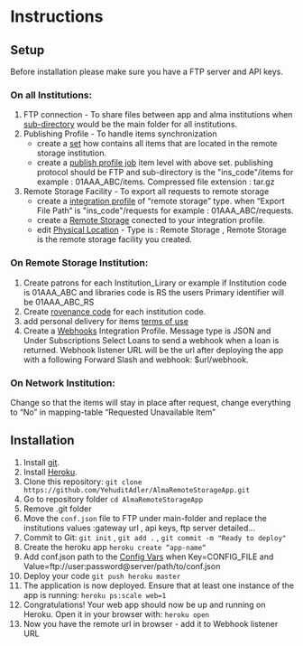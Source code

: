 # Instructions
## Setup
Before installation please make sure you have a FTP server and API keys.

### On all Institutions:
1. FTP connection - To share files between app and alma institutions when [sub-directory](https://knowledge.exlibrisgroup.com/Alma/Product_Documentation/010Alma_Online_Help_(English)/050Administration/050Configuring_General_Alma_Functions/050External_Systems#UpdateSubmissionFormatFtp) would be the main folder for all institutions.
2. Publishing Profile - To handle items synchronization
    - create a [set](https://knowledge.exlibrisgroup.com/Alma/Product_Documentation/010Alma_Online_Help_(English)/050Administration/070Managing_Jobs/060Managing_Search_Queries_and_Sets#sets.setDetail) how contains all items that are located in the remote storage institution.
    - create a [publish profile job](https://knowledge.exlibrisgroup.com/Alma/Product_Documentation/010Alma_Online_Help_(English)/090Integrations_with_External_Systems/030Resource_Management/080Publishing_and_Inventory_Enrichment) item level with above set. publishing protocol should be FTP and sub-directory is the "ins_code"/items for example : 01AAA_ABC/items. Compressed file extension : tar.gz
3. Remote Storage Facility - To export all requests to remote storage
    - create a [integration profile](https://developers.exlibrisgroup.com/alma/integrations/remote_storage/xml_based/)  of “remote storage” type. when “Export File Path“ is "ins_code"/requests for example : 01AAA_ABC/requests.
    - create a [Remote Storage](https://knowledge.exlibrisgroup.com/Alma/Product_Documentation/010Alma_Online_Help_(English)/030Fulfillment/080Configuring_Fulfillment/040Configuring_Remote_Storage_Facilities) conected to your integration profile.
    - edit [Physical Location](https://knowledge.exlibrisgroup.com/Alma/Product_Documentation/010Alma_Online_Help_(English)/030Fulfillment/080Configuring_Fulfillment/030Configuring_Physical_Locations) - Type is : Remote Storage , Remote Storage is the remote storage facility you created.
    
### On Remote Storage Institution:
1. Create patrons for each Institution_Lirary or example if Institution code is 01AAA_ABC and libraries code is RS the users Primary identifier will be 01AAA_ABC_RS
2. Create [rovenance code](https://knowledge.exlibrisgroup.com/Alma/Product_Documentation/010Alma_Online_Help_(English)/040Resource_Management/080Configuring_Resource_Management/080Configuring_Provenance_Codes) for each institution code.
3. add personal delivery for items [terms of use](https://knowledge.exlibrisgroup.com/Alma/Product_Documentation/010Alma_Online_Help_(English)/030Fulfillment/080Configuring_Fulfillment/050Physical_Fulfillment#fulfillment.tou.termsOfUseManagement)
4. Create a [Webhooks](https://knowledge.exlibrisgroup.com/Alma/Product_Documentation/010Alma_Online_Help_(English)/090Integrations_with_External_Systems/030Resource_Management/300Webhooks) Integration Profile. Message type is JSON and Under Subscriptions Select Loans to send a webhook when a loan is returned. Webhook listener URL will be the url after deploying the app with a following Forward Slash and webhook: $url/webhook.

### On Network Institution:
Change so that the items will stay in place after request, change everything to “No” in mapping-table “Requested Unavailable Item”


## Installation

1. Install [git](https://git-scm.com/downloads).
2. Install [Heroku](https://devcenter.heroku.com/articles/getting-started-with-java#set-up).
3. Clone this repository: `git clone https://github.com/YehuditAdler/AlmaRemoteStorageApp.git`
4. Go to repository folder `cd AlmaRemoteStorageApp`
5. Remove .git folder
6. Move the `conf.json` file to FTP under main-folder and replace the institutions values :gateway url , api keys, ftp server detailed...
7. Commit to Git: `git init` , `git add .` , `git commit -m "Ready to deploy"`
8. Create the heroku app `heroku create “app-name“`
9. Add conf.json path to the [Config Vars](https://devcenter.heroku.com/articles/config-vars#using-the-heroku-dashboard) when Key=CONFIG_FILE and Value=ftp://user:password@server/path/to/conf.json
9. Deploy your code `git push heroku master`
10. The application is now deployed. Ensure that at least one instance of the app is running: `heroku ps:scale web=1`
11. Congratulations! Your web app should now be up and running on Heroku. Open it in your browser with: `heroku open`
12. Now you have the remote url in browser - add it to Webhook listener URL

